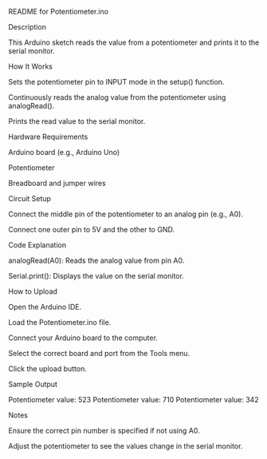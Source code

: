 README for Potentiometer.ino

Description

This Arduino sketch reads the value from a potentiometer and prints it to the serial monitor.

How It Works

Sets the potentiometer pin to INPUT mode in the setup() function.

Continuously reads the analog value from the potentiometer using analogRead().

Prints the read value to the serial monitor.

Hardware Requirements

Arduino board (e.g., Arduino Uno)

Potentiometer

Breadboard and jumper wires

Circuit Setup

Connect the middle pin of the potentiometer to an analog pin (e.g., A0).

Connect one outer pin to 5V and the other to GND.

Code Explanation

analogRead(A0): Reads the analog value from pin A0.

Serial.print(): Displays the value on the serial monitor.

How to Upload

Open the Arduino IDE.

Load the Potentiometer.ino file.

Connect your Arduino board to the computer.

Select the correct board and port from the Tools menu.

Click the upload button.

Sample Output

Potentiometer value: 523
Potentiometer value: 710
Potentiometer value: 342

Notes

Ensure the correct pin number is specified if not using A0.

Adjust the potentiometer to see the values change in the serial monitor.

